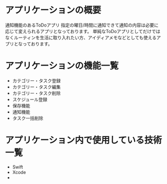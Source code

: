# アプリケーションの概要
通知機能のあるToDoアプリ
指定の曜日/時間に通知できて通知の内容は必要に応じて変えられるアプリとなっております。
単純なToDoアプリとしてだけではなくルーティンを生活に取り入れたい方、アイディアメモなどとしても使えるアプリとなっております。

# アプリケーションの機能一覧
- カテゴリー・タスク登録
- カテゴリー・タスク編集
- カテゴリー・タスク削除
- スケジュール登録
- 保存機能
- 通知機能
- タスク一括削除

# アプリケーション内で使用している技術一覧
- Swift
- Xcode
- 
